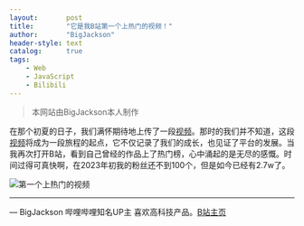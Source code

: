 ```yaml
---
layout:       post
title:        "它是我B站第一个上热门的视频！"
author:       "BigJackson"
header-style: text
catalog:      true
tags:
    - Web
    - JavaScript
    - Bilibili
---
```


>本网站由BigJackson本人制作

在那个初夏的日子，我们满怀期待地上传了一段[视频](https://bigjackson.us.kg/videos/)。那时的我们并不知道，这段[视频](https://bigjackson.us.kg/videos/)将成为一段旅程的起点，它不仅记录了我们的成长，也见证了平台的发展。当我再次打开B站，看到自己曾经的作品上了热门榜，心中涌起的是无尽的感慨。时间过得可真快啊，在2023年初我的粉丝还不到100个，但是如今已经有2.7w了。

![第一个上热门的视频](https://pic1.zhimg.com/80/v2-a9b07db213a4d6e7cbf07691fbee50fe_1440w.webp "上热门的视频")

****

— BigJackson 哔哩哔哩知名UP主 喜欢高科技产品。[B站主页](https://b23.tv/F3Lr8Pu)
